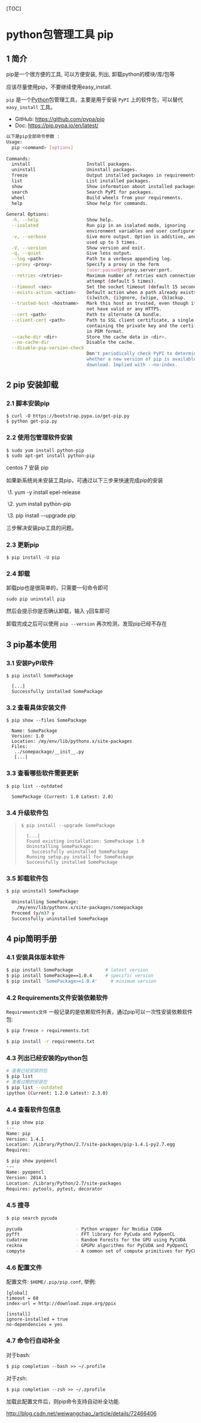  

[TOC]



# python包管理工具 pip

## 1 简介

pip是一个很方便的工具, 可以方便安装, 列出, 卸载python的模块/库/包等

应该尽量使用pip，不要继续使用easy_install.

`pip` 是一个[Python](http://lib.csdn.net/base/python)包管理工具，主要是用于安装 `PyPI` 上的软件包，可以替代 `easy_install` 工具。

- GitHub: <https://github.com/pypa/pip>
- Doc: <https://pip.pypa.io/en/latest/>

```sh
以下是pip全部命令参数 :
Usage:                                                                         
  pip <command> [options]                                                      
                                                                               
Commands:                                                                      
  install                     Install packages.                                
  uninstall                   Uninstall packages.                              
  freeze                      Output installed packages in requirements format.
  list                        List installed packages.                         
  show                        Show information about installed packages.       
  search                      Search PyPI for packages.                        
  wheel                       Build wheels from your requirements.             
  help                        Show help for commands.                          
                                                                               
General Options:                                                               
  -h, --help                  Show help.                                       
  --isolated                  Run pip in an isolated mode, ignoring            
                              environment variables and user configuration.    
  -v, --verbose               Give more output. Option is additive, and can be 
                              used up to 3 times.                              
  -V, --version               Show version and exit.                           
  -q, --quiet                 Give less output.                                
  --log <path>                Path to a verbose appending log.                 
  --proxy <proxy>             Specify a proxy in the form                      
                              [user:passwd@]proxy.server:port.                 
  --retries <retries>         Maximum number of retries each connection should 
                              attempt (default 5 times).                       
  --timeout <sec>             Set the socket timeout (default 15 seconds).     
  --exists-action <action>    Default action when a path already exists:       
                              (s)witch, (i)gnore, (w)ipe, (b)ackup.            
  --trusted-host <hostname>   Mark this host as trusted, even though it does   
                              not have valid or any HTTPS.                     
  --cert <path>               Path to alternate CA bundle.                     
  --client-cert <path>        Path to SSL client certificate, a single file    
                              containing the private key and the certificate   
                              in PEM format.                                   
  --cache-dir <dir>           Store the cache data in <dir>.                   
  --no-cache-dir              Disable the cache.                               
  --disable-pip-version-check                                                  
                              Don't periodically check PyPI to determine       
                              whether a new version of pip is available for    
                              download. Implied with --no-index.               
```



## 2 pip 安装卸载

### 2.1 脚本安装pip

```
$ curl -O https://bootstrap.pypa.io/get-pip.py
$ python get-pip.py
```

### 2.2 使用包管理软件安装

```
$ sudo yum install python-pip
$ sudo apt-get install python-pip
```

centos 7 安装 pip

如果新系统尚未安装工具pip，可通过以下三步来快速完成pip的安装

​         \1.  yum -y install epel-release

​         \2.  yum install python-pip

​         \3.  pip install --upgrade pip

三步解决安装pip工具的问题。

### 2.3 更新pip

```
$ pip install -U pip
```

### 2.4 卸载

卸载pip也是很简单的，只需要一句命令即可

```
sudo pip uninstall pip
```

然后会提示你是否确认卸载，输入 `y`回车即可

卸载完成之后可以使用 `pip --version` 再次检测，发现pip已经不存在

## 3 pip基本使用

### 3.1 安装PyPI软件

```
$ pip install SomePackage

  [...]
  Successfully installed SomePackage
```

### 3.2 查看具体安装文件

```
$ pip show --files SomePackage

  Name: SomePackage
  Version: 1.0
  Location: /my/env/lib/pythonx.x/site-packages
  Files:
   ../somepackage/__init__.py
   [...]
```

### 3.3 查看哪些软件需要更新

```
$ pip list --outdated

  SomePackage (Current: 1.0 Latest: 2.0)
```

### 3.4 升级软件包

> ```
> $ pip install --upgrade SomePackage
>
>   [...]
>   Found existing installation: SomePackage 1.0
>   Uninstalling SomePackage:
>     Successfully uninstalled SomePackage
>   Running setup.py install for SomePackage
>   Successfully installed SomePackage
>
> ```

### 3.5 卸载软件包

```sh
$ pip uninstall SomePackage

  Uninstalling SomePackage:
    /my/env/lib/pythonx.x/site-packages/somepackage
  Proceed (y/n)? y
  Successfully uninstalled SomePackage

```



## 4 pip简明手册

### 4.1 安装具体版本软件

```sh
$ pip install SomePackage            # latest version
$ pip install SomePackage==1.0.4     # specific version
$ pip install 'SomePackage>=1.0.4'     # minimum version
```

### 4.2 Requirements文件安装依赖软件

`Requirements文件` 一般记录的是依赖软件列表，通过pip可以一次性安装依赖软件包:

```sh
$ pip freeze > requirements.txt

$ pip install -r requirements.txt
```

### 4.3 列出已经安装的python包

```sh
# 查看已经安装的包
$ pip list
# 查看过期的安装包
$ pip list --outdated
ipython (Current: 1.2.0 Latest: 2.3.0)
```



### 4.4 查看软件包信息

```sh
$ pip show pip
---
Name: pip
Version: 1.4.1
Location: /Library/Python/2.7/site-packages/pip-1.4.1-py2.7.egg
Requires:

$ pip show pyopencl
---
Name: pyopencl
Version: 2014.1
Location: /Library/Python/2.7/site-packages
Requires: pytools, pytest, decorator
```



### 4.5 搜寻

```sh
$ pip search pycuda

pycuda                    - Python wrapper for Nvidia CUDA
pyfft                     - FFT library for PyCuda and PyOpenCL
cudatree                  - Random Forests for the GPU using PyCUDA
reikna                    - GPGPU algorithms for PyCUDA and PyOpenCL
compyte                   - A common set of compute primitives for PyCUDA and PyOpenCL (to be created)


```

### 4.6 配置文件

配置文件: `$HOME/.pip/pip.conf`, 举例:

```
[global]
timeout = 60
index-url = http://download.zope.org/ppix

[install]
ignore-installed = true
no-dependencies = yes
```



### 4.7 命令行自动补全

对于bash:

```
$ pip completion --bash >> ~/.profile
```

对于zsh:

```
$ pip completion --zsh >> ~/.zprofile
```

加载此配置文件后，则pip命令支持自动补全功能.





http://blog.csdn.net/weiwangchao_/article/details/72466406